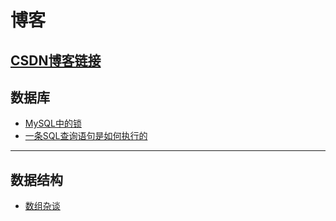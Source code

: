 博客
===
[CSDN博客链接](https://blog.csdn.net/qq_37480159)
---
数据库
---
* [MySQL中的锁](https://github.com/islongfei/Blog/issues/1)
* [一条SQL查询语句是如何执行的](https://github.com/islongfei/Blog/issues/2)
---
数据结构
---
* [数组杂谈](https://github.com/islongfei/Blog/issues/1)
